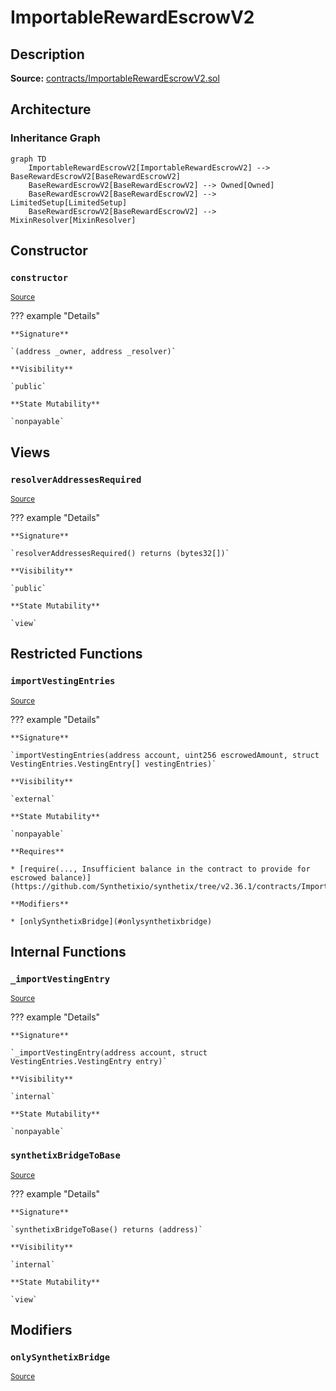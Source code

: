 # ImportableRewardEscrowV2

## Description

**Source:** [contracts/ImportableRewardEscrowV2.sol](https://github.com/Synthetixio/synthetix/tree/v2.36.1/contracts/ImportableRewardEscrowV2.sol)

## Architecture

### Inheritance Graph

```mermaid
graph TD
    ImportableRewardEscrowV2[ImportableRewardEscrowV2] --> BaseRewardEscrowV2[BaseRewardEscrowV2]
    BaseRewardEscrowV2[BaseRewardEscrowV2] --> Owned[Owned]
    BaseRewardEscrowV2[BaseRewardEscrowV2] --> LimitedSetup[LimitedSetup]
    BaseRewardEscrowV2[BaseRewardEscrowV2] --> MixinResolver[MixinResolver]

```

## Constructor

### `constructor`

<sub>[Source](https://github.com/Synthetixio/synthetix/tree/v2.36.1/contracts/ImportableRewardEscrowV2.sol#L15)</sub>

??? example "Details"

    **Signature**

    `(address _owner, address _resolver)`

    **Visibility**

    `public`

    **State Mutability**

    `nonpayable`

## Views

### `resolverAddressesRequired`

<sub>[Source](https://github.com/Synthetixio/synthetix/tree/v2.36.1/contracts/ImportableRewardEscrowV2.sol#L19)</sub>

??? example "Details"

    **Signature**

    `resolverAddressesRequired() returns (bytes32[])`

    **Visibility**

    `public`

    **State Mutability**

    `view`

## Restricted Functions

### `importVestingEntries`

<sub>[Source](https://github.com/Synthetixio/synthetix/tree/v2.36.1/contracts/ImportableRewardEscrowV2.sol#L32)</sub>

??? example "Details"

    **Signature**

    `importVestingEntries(address account, uint256 escrowedAmount, struct VestingEntries.VestingEntry[] vestingEntries)`

    **Visibility**

    `external`

    **State Mutability**

    `nonpayable`

    **Requires**

    * [require(..., Insufficient balance in the contract to provide for escrowed balance)](https://github.com/Synthetixio/synthetix/tree/v2.36.1/contracts/ImportableRewardEscrowV2.sol#L39)

    **Modifiers**

    * [onlySynthetixBridge](#onlysynthetixbridge)

## Internal Functions

### `_importVestingEntry`

<sub>[Source](https://github.com/Synthetixio/synthetix/tree/v2.36.1/contracts/ImportableRewardEscrowV2.sol#L52)</sub>

??? example "Details"

    **Signature**

    `_importVestingEntry(address account, struct VestingEntries.VestingEntry entry)`

    **Visibility**

    `internal`

    **State Mutability**

    `nonpayable`

### `synthetixBridgeToBase`

<sub>[Source](https://github.com/Synthetixio/synthetix/tree/v2.36.1/contracts/ImportableRewardEscrowV2.sol#L26)</sub>

??? example "Details"

    **Signature**

    `synthetixBridgeToBase() returns (address)`

    **Visibility**

    `internal`

    **State Mutability**

    `view`

## Modifiers

### `onlySynthetixBridge`

<sub>[Source](https://github.com/Synthetixio/synthetix/tree/v2.36.1/contracts/ImportableRewardEscrowV2.sol#L63)</sub>

